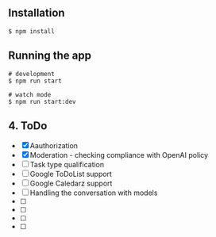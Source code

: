 ## Installation

```
$ npm install
```

## Running the app

```
# development
$ npm run start

# watch mode
$ npm run start:dev
```
## 4. ToDo

- [x] Aauthorization
- [x] Moderation - checking compliance with OpenAI policy
- [ ] Task type qualification
- [ ] Google ToDoList support
- [ ] Google Caledarz support
- [ ] Handling the conversation with models
- [ ] 
- [ ] 
- [ ] 
- [ ] 
